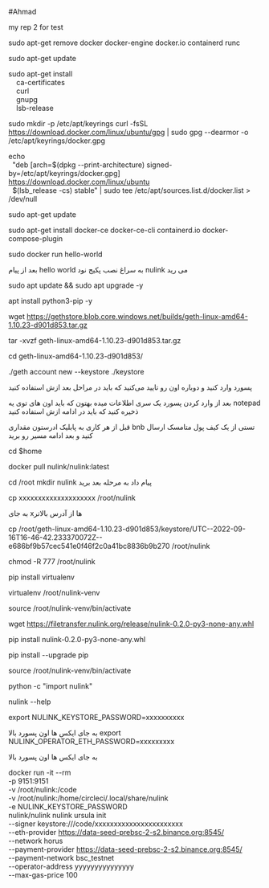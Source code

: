 #Ahmad

my rep 2
for test

sudo apt-get remove docker docker-engine docker.io containerd runc

sudo apt-get update

sudo apt-get install \
    ca-certificates \
    curl \
    gnupg \
    lsb-release


sudo mkdir -p /etc/apt/keyrings
curl -fsSL https://download.docker.com/linux/ubuntu/gpg | sudo gpg --dearmor -o /etc/apt/keyrings/docker.gpg


echo \
  "deb [arch=$(dpkg --print-architecture) signed-by=/etc/apt/keyrings/docker.gpg] https://download.docker.com/linux/ubuntu \
  $(lsb_release -cs) stable" | sudo tee /etc/apt/sources.list.d/docker.list > /dev/null

sudo apt-get update

sudo apt-get install docker-ce docker-ce-cli containerd.io docker-compose-plugin

sudo docker run hello-world

بعد از پیام hello world به سراغ نصب پکیج نود nulink می رید 

sudo apt update && sudo apt upgrade -y


apt install python3-pip -y

wget https://gethstore.blob.core.windows.net/builds/geth-linux-amd64-1.10.23-d901d853.tar.gz

tar -xvzf geth-linux-amd64-1.10.23-d901d853.tar.gz

cd geth-linux-amd64-1.10.23-d901d853/

./geth account new --keystore ./keystore


 پسورد وارد کنید و دوباره اون رو تایید می‌کنید که باید در مراحل بعد ازش استفاده کنید

بعد از وارد کردن پسورد یک سری اطلاعات میده بهتون که باید اون های توی یه notepad ذخیره کنید که باید در ادامه ازش استفاده کنید

قبل از هر کاری به پابلیک ادرستون مقداری bnb تستی از یک کیف پول متامسک ارسال کنید و بعد ادامه مسیر رو برید

cd $home

docker pull nulink/nulink:latest

cd /root
mkdir nulink
پیام داد به مرحله بعد برید

cp xxxxxxxxxxxxxxxxxxxx /root/nulink

به جای xها از آدرس بالاتر

cp /root/geth-linux-amd64-1.10.23-d901d853/keystore/UTC--2022-09-16T16-46-42.233370072Z--e686bf9b57cec541e0f46f2c0a41bc8836b9b270 /root/nulink


chmod -R 777 /root/nulink

pip install virtualenv

virtualenv /root/nulink-venv

source /root/nulink-venv/bin/activate

wget https://filetransfer.nulink.org/release/nulink-0.2.0-py3-none-any.whl

pip install nulink-0.2.0-py3-none-any.whl

pip install --upgrade pip

source /root/nulink-venv/bin/activate

python -c "import nulink"

nulink --help

export NULINK_KEYSTORE_PASSWORD=xxxxxxxxxx

به جای ایکس ها اون پسورد بالا
export NULINK_OPERATOR_ETH_PASSWORD=xxxxxxxxx

به جای ایکس ها اون پسورد بالا

docker run -it --rm \
-p 9151:9151 \
-v /root/nulink:/code \
-v /root/nulink:/home/circleci/.local/share/nulink \
-e NULINK_KEYSTORE_PASSWORD \
nulink/nulink nulink ursula init \
--signer keystore:///code/xxxxxxxxxxxxxxxxxxxxxxx \
--eth-provider https://data-seed-prebsc-2-s2.binance.org:8545/ \
--network horus \
--payment-provider https://data-seed-prebsc-2-s2.binance.org:8545/ \
--payment-network bsc_testnet \
--operator-address yyyyyyyyyyyyyyy \
--max-gas-price 100
